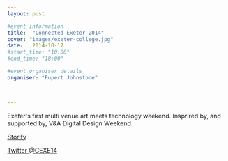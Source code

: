 ```yaml
---
layout: post

#event information
title:  "Connected Exeter 2014"
cover: "images/exeter-college.jpg"
date:   2014-10-17
#start_time: "10:00"
#end_time: "18:00"

#event organiser details
organiser: "Rupert Johnstone"



---
```



Exeter's first multi venue art meets technology weekend. Insprired by, and supported by, V&A Digital 
Design Weekend.  


[Storify](https://storify.com/msaunby/connected-exeter-2014)

[Twitter @CEXE14](https://twitter.com/cexe14)
